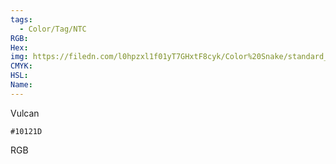 ```yaml
---
tags:
  - Color/Tag/NTC
RGB:
Hex:
img: https://filedn.com/l0hpzxl1f01yT7GHxtF8cyk/Color%20Snake/standard_csv_to_svg//10121D.svg
CMYK:
HSL:
Name:
---
```

Vulcan
```palette
#10121D
```
RGB
